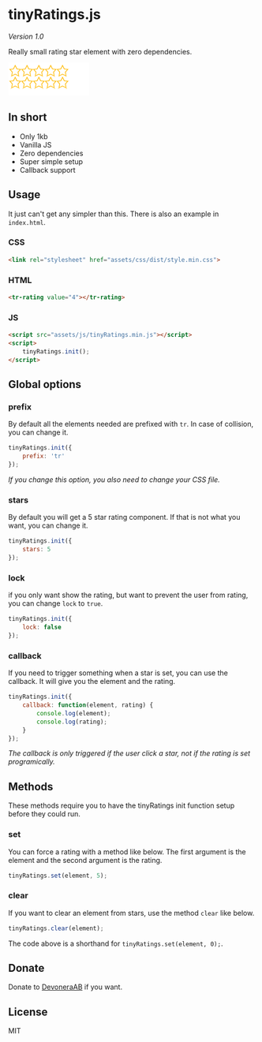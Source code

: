 # tinyRatings.js

*Version 1.0*

Really small rating star element with zero dependencies.

![Tiny Ratings](preview.gif)

## In short

- Only 1kb
- Vanilla JS
- Zero dependencies
- Super simple setup
- Callback support

## Usage

It just can't get any simpler than this. There is also an example in `index.html`.

### CSS

```html
<link rel="stylesheet" href="assets/css/dist/style.min.css">
```

### HTML

```html
<tr-rating value="4"></tr-rating>
```

### JS

```html
<script src="assets/js/tinyRatings.min.js"></script>
<script>
    tinyRatings.init();
</script>
```

## Global options

### prefix

By default all the elements needed are prefixed with `tr`. In case of collision, you can change it.

```js
tinyRatings.init({
    prefix: 'tr'
});
```

*If you change this option, you also need to change your CSS file.*

### stars

By default you will get a 5 star rating component. If that is not what you want, you can change it.

```js
tinyRatings.init({
    stars: 5
});
```

### lock

if you only want show the rating, but want to prevent the user from rating, you can change `lock` to `true`.

```js
tinyRatings.init({
    lock: false
});
```

### callback

If you need to trigger something when a star is set, you can use the callback. It will give you the element and the rating.

```js
tinyRatings.init({
    callback: function(element, rating) {
        console.log(element);
        console.log(rating);
    }
});
```

*The callback is only triggered if the user click a star, not if the rating is set programically.*

##  Methods

These methods require you to have the tinyRatings init function setup before they could run.

### set

You can force a rating with a method like below. The first argument is the element and the second argument is the rating.

```js
tinyRatings.set(element, 5);
```

### clear

If you want to clear an element from stars, use the method `clear` like below.

```js
tinyRatings.clear(element);
```

The code above is a shorthand for `tinyRatings.set(element, 0);`.

## Donate

Donate to [DevoneraAB](https://www.paypal.me/DevoneraAB) if you want.

## License

MIT